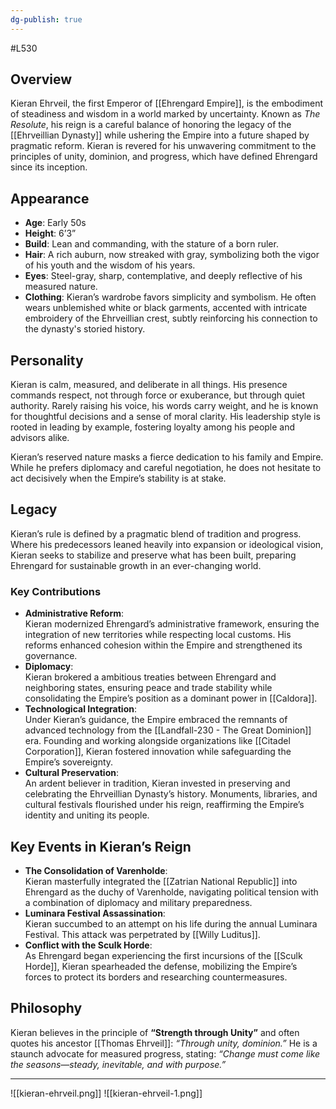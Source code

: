 ```yaml
---
dg-publish: true
---
```

#L530
## Overview

Kieran Ehrveil, the first Emperor of [[Ehrengard Empire]], is the embodiment of steadiness and wisdom in a world marked by uncertainty. Known as _The Resolute_, his reign is a careful balance of honoring the legacy of the [[Ehrveillian Dynasty]] while ushering the Empire into a future shaped by pragmatic reform. Kieran is revered for his unwavering commitment to the principles of unity, dominion, and progress, which have defined Ehrengard since its inception.

## Appearance

- **Age**: Early 50s
- **Height**: 6’3”
- **Build**: Lean and commanding, with the stature of a born ruler.
- **Hair**: A rich auburn, now streaked with gray, symbolizing both the vigor of his youth and the wisdom of his years.
- **Eyes**: Steel-gray, sharp, contemplative, and deeply reflective of his measured nature.
- **Clothing**: Kieran’s wardrobe favors simplicity and symbolism. He often wears unblemished white or black garments, accented with intricate embroidery of the Ehrveillian crest, subtly reinforcing his connection to the dynasty's storied history.

## Personality

Kieran is calm, measured, and deliberate in all things. His presence commands respect, not through force or exuberance, but through quiet authority. Rarely raising his voice, his words carry weight, and he is known for thoughtful decisions and a sense of moral clarity. His leadership style is rooted in leading by example, fostering loyalty among his people and advisors alike.

Kieran’s reserved nature masks a fierce dedication to his family and Empire. While he prefers diplomacy and careful negotiation, he does not hesitate to act decisively when the Empire’s stability is at stake.

## Legacy

Kieran’s rule is defined by a pragmatic blend of tradition and progress. Where his predecessors leaned heavily into expansion or ideological vision, Kieran seeks to stabilize and preserve what has been built, preparing Ehrengard for sustainable growth in an ever-changing world.

### Key Contributions

- **Administrative Reform**:  
    Kieran modernized Ehrengard’s administrative framework, ensuring the integration of new territories while respecting local customs. His reforms enhanced cohesion within the Empire and strengthened its governance.
- **Diplomacy**:  
    Kieran brokered a ambitious treaties between Ehrengard and neighboring states, ensuring peace and trade stability while consolidating the Empire’s position as a dominant power in [[Caldora]].
- **Technological Integration**:  
    Under Kieran’s guidance, the Empire embraced the remnants of advanced technology from the [[Landfall-230 - The Great Dominion]] era. Founding and working alongside organizations like [[Citadel Corporation]], Kieran fostered innovation while safeguarding the Empire’s sovereignty.
- **Cultural Preservation**:  
    An ardent believer in tradition, Kieran invested in preserving and celebrating the Ehrveillian Dynasty’s history. Monuments, libraries, and cultural festivals flourished under his reign, reaffirming the Empire’s identity and uniting its people.

## Key Events in Kieran’s Reign

- **The Consolidation of Varenholde**:  
    Kieran masterfully integrated the [[Zatrian National Republic]] into Ehrengard as the duchy of Varenholde, navigating political tension with a combination of diplomacy and military preparedness.
- **Luminara Festival Assassination**:  
    Kieran succumbed to an attempt on his life during the annual Luminara Festival. This attack was perpetrated by [[Willy Luditus]].
- **Conflict with the Sculk Horde**:  
    As Ehrengard began experiencing the first incursions of the [[Sculk Horde]], Kieran spearheaded the defense, mobilizing the Empire’s forces to protect its borders and researching countermeasures.

## Philosophy

Kieran believes in the principle of **“Strength through Unity”** and often quotes his ancestor [[Thomas Ehrveil]]: _“Through unity, dominion.”_ He is a staunch advocate for measured progress, stating: _“Change must come like the seasons—steady, inevitable, and with purpose.”_

---

![[kieran-ehrveil.png]]
![[kieran-ehrveil-1.png]]